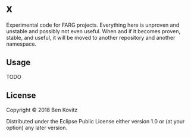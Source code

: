# x

Experimental code for FARG projects. Everything here is unproven and
unstable and possibly not even useful. When and if it becomes proven,
stable, and useful, it will be moved to another repository and
another namespace.

## Usage

TODO

## License

Copyright © 2018 Ben Kovitz

Distributed under the Eclipse Public License either version 1.0 or (at
your option) any later version.
